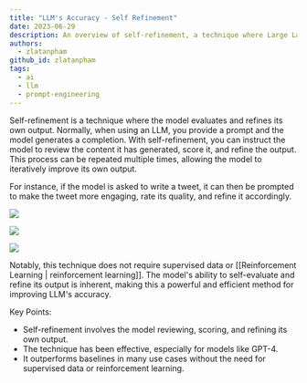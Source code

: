 ```yaml
---
title: "LLM's Accuracy - Self Refinement"
date: 2023-06-29
description: An overview of self-refinement, a technique where Large Language Models (LLMs) evaluate and improve their own output without the need for supervised data or reinforcement learning.
authors:
  - zlatanpham
github_id: zlatanpham
tags:
  - ai
  - llm
  - prompt-engineering
---
```


Self-refinement is a technique where the model evaluates and refines its own output. Normally, when using an LLM, you provide a prompt and the model generates a completion. With self-refinement, you can instruct the model to review the content it has generated, score it, and refine the output. This process can be repeated multiple times, allowing the model to iteratively improve its own output.

For instance, if the model is asked to write a tweet, it can then be prompted to make the tweet more engaging, rate its quality, and refine it accordingly.

![](assets/llm's-accuracy---self-refinement_llm-self-refinement-step-1.webp)

![](assets/llm's-accuracy---self-refinement_llm-self-refinement-step-2.webp)

![](assets/llm's-accuracy---self-refinement_llm-self-refinement-step-3.webp)

Notably, this technique does not require supervised data or [[Reinforcement Learning | reinforcement learning]]. The model's ability to self-evaluate and refine its output is inherent, making this a powerful and efficient method for improving LLM's accuracy.

Key Points:

- Self-refinement involves the model reviewing, scoring, and refining its own output.
- The technique has been effective, especially for models like GPT-4.
- It outperforms baselines in many use cases without the need for supervised data or reinforcement learning.
